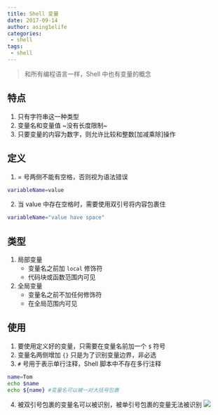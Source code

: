```yaml
---
title: Shell 变量
date: 2017-09-14
author: asing1elife
categories:
 - shell
tags:
 - shell
---
```

> 和所有编程语言一样，Shell 中也有变量的概念  

## 特点
1. 只有字符串这一种类型
2. 变量名和变量值 ~没有长度限制~
3. 只要变量的内容为数字，则允许比较和整数[加减乘除]操作

## 定义
1. = 号两侧不能有空格，否则视为语法错误

```sh
variableName=value
```

2. 当 value 中存在空格时，需要使用双引号将内容包裹住

```sh
variableName="value have space"
```

## 类型
1. 局部变量
	* 变量名之前加 `local` 修饰符
	* 代码块或函数范围内可见
2. 全局变量
	* 变量名之前不加任何修饰符
	* 在全局范围内可见

## 使用
1. 要使用定义好的变量，只需要在变量名前加一个 `$` 符号
2. 变量名两侧增加 `{}` 只是为了识别变量边界，非必选
3. `#` 号用于表示单行注释，Shell 脚本中不存在多行注释

```sh
name=Tom
echo $name
echo ${name} #变量名可以被一对大括号包裹
```

4. 被双引号包裹的变量名可以被识别，被单引号包裹的变量无法被识别
![](http://asing1elife.com/sources/images/7C066785-C3F9-4386-BB25-74ACDDFBD328.png)
